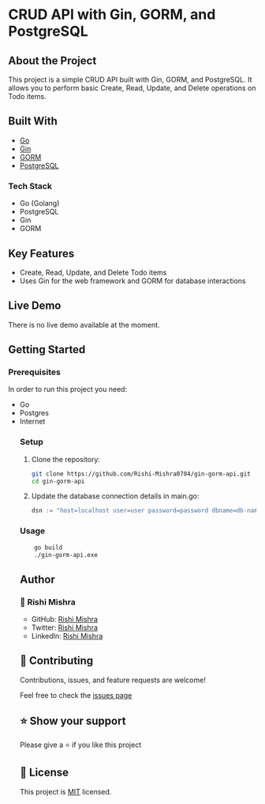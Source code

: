 # CRUD API with Gin, GORM, and PostgreSQL

## About the Project

This project is a simple CRUD API built with Gin, GORM, and PostgreSQL. It allows you to perform basic Create, Read, Update, and Delete operations on Todo items.

## Built With
- [Go](https://golang.org/)
- [Gin](https://github.com/gin-gonic/gin)
- [GORM](https://gorm.io/)
- [PostgreSQL](https://www.postgresql.org/)

### Tech Stack

- Go (Golang)
- PostgreSQL
- Gin
- GORM

## Key Features

- Create, Read, Update, and Delete Todo items
- Uses Gin for the web framework and GORM for database interactions

## Live Demo

There is no live demo available at the moment.

## Getting Started

### Prerequisites

In order to run this project you need:
<ul>
<li>Go</li>
<li>Postgres</li>
<li>Internet</li>

### Setup

1. Clone the repository:

   ```bash
   git clone https://github.com/Rishi-Mishra0704/gin-gorm-api.git
   cd gin-gorm-api

2. Update the database connection details in main.go:
    ```go
    dsn := "host=localhost user=user password=password dbname=db-name port=5432 sslmode=disable"
    ```

### Usage
```bash
    go build
    ./gin-gorm-api.exe
```

## Author
### <a> 👤 Rishi Mishra </a>

- GitHub: [Rishi Mishra](https://github.com/Rishi-Mishra0704)
- Twitter: [Rishi Mishra](https://twitter.com/RishiMi31357764)
- LinkedIn: [Rishi Mishra](https://www.linkedin.com/in/rrmishra/)

## 🤝 Contributing <a name="contributing"></a>

Contributions, issues, and feature requests are welcome!

Feel free to check the [issues page](https://github.com/Rishi-Mishra0704/gin-gorm-api.git)



## ⭐️ Show your support <a name="support"></a>

Please give a ⭐️ if you like this project

## 📝 License <a name="license"></a>

This project is [MIT](./LICENSE) licensed.

